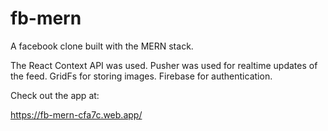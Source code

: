 # fb-mern
A facebook clone built with the MERN stack.

The React Context API was used.
Pusher was used for realtime updates of the feed.
GridFs for storing images.
Firebase for authentication.

Check out the app at:

https://fb-mern-cfa7c.web.app/
